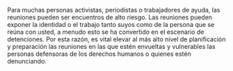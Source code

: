 [Title]: # (¿Por qué las reuniones?)
[Difficulty]: # (Principiante)
[Order]: # (0)


Para muchas personas activistas, periodistas o trabajadores de ayuda, las reuniones pueden ser encuentros de alto riesgo. Las reuniones pueden exponer la identidad o el trabajo tanto suyos como de la persona que se reúna con usted, a menudo esto se ha convertido en el escenario de detenciones. Por esta razón, es vital elevar al más alto nivel de planificación y preparación las reuniones en las que estén envueltas y vulnerables las personas defensoras de los derechos humanos o quienes estén denunciando. 
